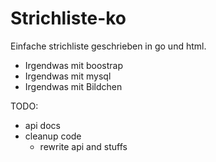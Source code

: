 # Strichliste-ko

Einfache strichliste geschrieben in go und html.

+ Irgendwas mit boostrap
+ Irgendwas mit mysql
+ Irgendwas mit Bildchen

TODO:

- api docs
- cleanup code
  - rewrite api and stuffs
